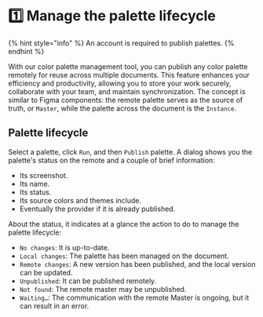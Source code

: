 # 1️⃣ Manage the palette lifecycle

{% hint style="info" %}
An account is required to publish palettes.
{% endhint %}

With our color palette management tool, you can publish any color palette remotely for reuse across multiple documents. This feature enhances your efficiency and productivity, allowing you to store your work securely, collaborate with your team, and maintain synchronization. The concept is similar to Figma components: the remote palette serves as the source of truth, or `Master`, while the palette across the document is the `Instance`.

## Palette lifecycle

Select a palette, click `Run`, and then `Publish` palette. A dialog shows you the palette's status on the remote and a couple of brief information:

* Its screenshot.
* Its name.
* Its status.
* Its source colors and themes include.
* Eventually the provider if it is already published.

About the status, it indicates at a glance the action to do to manage the palette lifecycle:

* `No changes`: It is up-to-date.
* `Local changes`: The palette has been managed on the document.
* `Remote changes`: A new version has been published, and the local version can be updated.
* `Unpublished`: It can be published remotely.
* `Not found`: The remote master may be unpublished.
* `Waiting…`: The communication with the remote Master is ongoing, but it can result in an error.
